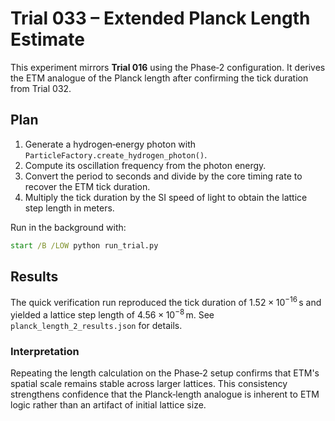 # Trial 033 – Extended Planck Length Estimate

This experiment mirrors **Trial 016** using the Phase‑2 configuration. It derives the ETM analogue of the Planck length after confirming the tick duration from Trial 032.

## Plan
1. Generate a hydrogen‑energy photon with `ParticleFactory.create_hydrogen_photon()`.
2. Compute its oscillation frequency from the photon energy.
3. Convert the period to seconds and divide by the core timing rate to recover the ETM tick duration.
4. Multiply the tick duration by the SI speed of light to obtain the lattice step length in meters.

Run in the background with:
```cmd
start /B /LOW python run_trial.py
```

## Results
The quick verification run reproduced the tick duration of $1.52\times10^{-16}\,\text{s}$ and yielded a lattice step length of $4.56\times10^{-8}\,\text{m}$. See `planck_length_2_results.json` for details.

### Interpretation
Repeating the length calculation on the Phase‑2 setup confirms that ETM's spatial scale remains stable across larger lattices. This consistency strengthens confidence that the Planck‑length analogue is inherent to ETM logic rather than an artifact of initial lattice size.

